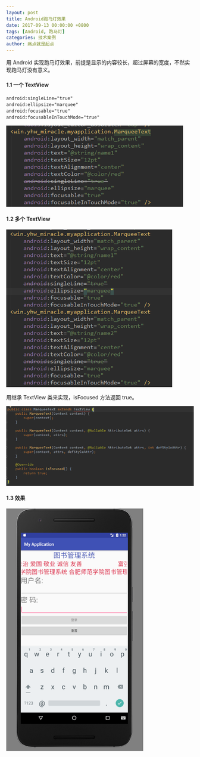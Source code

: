 ```yaml
---
layout: post
title: Android跑马灯效果
date: 2017-09-13 00:00:00 +0800
tags: [Android, 跑马灯]
categories: 技术案例
author: 痛点就是起点
---
```

用 Android 实现跑马灯效果，前提是显示的内容较长，超过屏幕的宽度，不然实现跑马灯没有意义。

#### 1.1 一个 TextView

```xml
android:singleLine="true"
android:ellipsize="marquee"
android:focusable="true"
android:focusableInTouchMode="true"
```

![](/images/2017/3aOJ8Df5RxTPF6jWQfEUYngP.png)

#### 1.2 多个 TextView

![](/images/2017/jxAIieloK0Y7mzM6qtSPYyfD.png)

用继承 TextView 类来实现，isFocused 方法返回 true。

![](/images/2017/UfmVeJ-WLwJocTRGmHzQKRKX.png)

#### 1.3 效果

![](/images/2017/L2XSCvyI6Np7C395bpsOxNIi.png)
